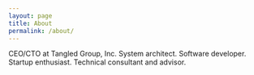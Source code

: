 ```yaml
---
layout: page
title: About
permalink: /about/
---
```


CEO/CTO at Tangled Group, Inc.
System architect.
Software developer.
Startup enthusiast.
Technical consultant and advisor.